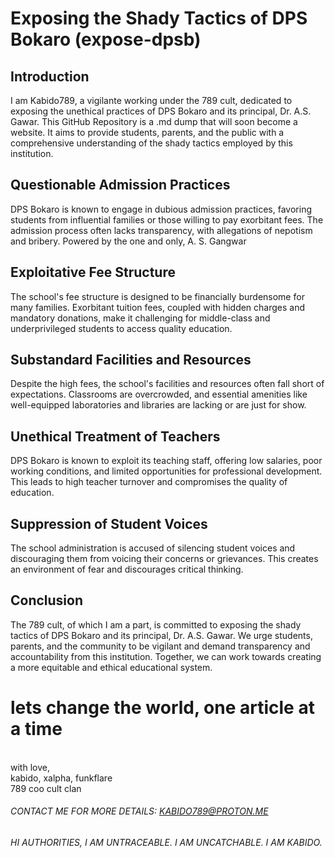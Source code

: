 # Exposing the Shady Tactics of DPS Bokaro (expose-dpsb)

## Introduction
I am Kabido789, a vigilante working under the 789 cult, dedicated to exposing the unethical practices of DPS Bokaro and its principal, Dr. A.S. Gawar. This GitHub Repository is a .md dump that will soon become a website. It aims to provide students, parents, and the public with a comprehensive understanding of the shady tactics employed by this institution.

## Questionable Admission Practices
DPS Bokaro is known to engage in dubious admission practices, favoring students from influential families or those willing to pay exorbitant fees. The admission process often lacks transparency, with allegations of nepotism and bribery. Powered by the one and only, A. S. Gangwar

## Exploitative Fee Structure
The school's fee structure is designed to be financially burdensome for many families. Exorbitant tuition fees, coupled with hidden charges and mandatory donations, make it challenging for middle-class and underprivileged students to access quality education.

## Substandard Facilities and Resources
Despite the high fees, the school's facilities and resources often fall short of expectations. Classrooms are overcrowded, and essential amenities like well-equipped laboratories and libraries are lacking or are just for show.

## Unethical Treatment of Teachers
DPS Bokaro is known to exploit its teaching staff, offering low salaries, poor working conditions, and limited opportunities for professional development. This leads to high teacher turnover and compromises the quality of education.

## Suppression of Student Voices
The school administration is accused of silencing student voices and discouraging them from voicing their concerns or grievances. This creates an environment of fear and discourages critical thinking.

## Conclusion
The 789 cult, of which I am a part, is committed to exposing the shady tactics of DPS Bokaro and its principal, Dr. A.S. Gawar. We urge students, parents, and the community to be vigilant and demand transparency and accountability from this institution. Together, we can work towards creating a
more equitable and ethical educational system.


# lets change the world, one article at a time
<br>
with love,<br>
kabido, xalpha, funkflare <br>
789 coo cult clan<br>

###### CONTACT ME FOR MORE DETAILS: KABIDO789@PROTON.ME
###### HI AUTHORITIES, I AM UNTRACEABLE. I AM UNCATCHABLE. I AM KABIDO.
